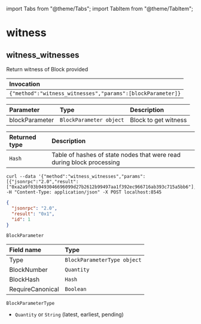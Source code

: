 import Tabs from "@theme/Tabs";
import TabItem from "@theme/TabItem";

# witness

## witness_witnesses

Return witness of Block provided

| Invocation                                                 |
|:-----------------------------------------------------------|
| `{"method":"witness_witnesses","params":[blockParameter]}` |

| Parameter      | Type                    | Description          |
|:---------------|:------------------------|:---------------------|
| blockParameter | `BlockParameter object` | Block to get witness |

| Returned type | Description                                                           |
|:--------------|:----------------------------------------------------------------------|
| `Hash`        | Table of hashes of state nodes that were read during block processing |

<Tabs>
<TabItem value="request" label="Request">

```
curl --data '{"method":"witness_witnesses","params":[{"jsonrpc":"2.0","result":["0xa2a9f03b9493046696099d27b2612b99497aa1f392ec966716ab393c715a5bb6"],"id":67}],"id":1,"jsonrpc":"2.0"}' -H "Content-Type: application/json" -X POST localhost:8545
```

</TabItem>
<TabItem value="response" label="Response">

```json
{
  "jsonrpc": "2.0",
  "result": "0x1",
  "id": 1
}
```

</TabItem>
<TabItem value="objects" label="Object">


`BlockParameter`

| Field name       | Type                        |
|:-----------------|:----------------------------|
| Type             | `BlockParameterType object` |
| BlockNumber      | `Quantity`                  |
| BlockHash        | `Hash`                      |
| RequireCanonical | `Boolean`                   |

`BlockParameterType`

- `Quantity` or `String` (latest, earliest, pending)

</TabItem>
</Tabs>


